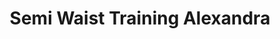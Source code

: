 ---
layout: product
title: Semi Waist Training Alexandra
price: '38.00'
product_image: /neopower-net/3032-front.png
product_image_hover: /neopower-net/3032-back.png
categories: Tummy Waist
---